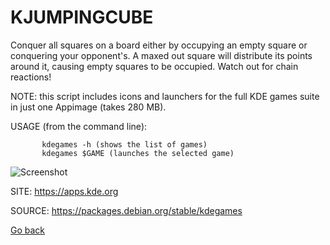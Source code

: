 # KJUMPINGCUBE

 Conquer all squares on a board either by occupying an empty
 square or conquering your opponent's. A maxed out square will
 distribute its points around it, causing empty squares to be
 occupied. Watch out for chain reactions! 
 
 NOTE: this script includes icons and launchers for the 
 full KDE games suite in just one Appimage (takes 280 MB).
 
 USAGE (from the command line):
 
           kdegames -h (shows the list of games)
           kdegames $GAME (launches the selected game)
           
 ![Screenshot](https://www.kde.org/images/screenshots/kjumpingcube.png)
 
 SITE: https://apps.kde.org

 SOURCE: https://packages.debian.org/stable/kdegames

 [Go back](https://portable-linux-apps.github.io/apps.html)
